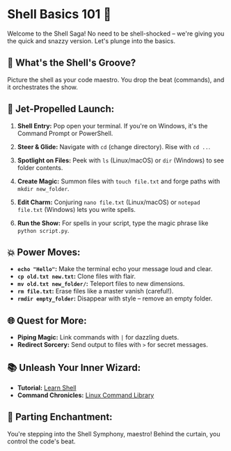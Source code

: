 # Shell Basics 101 🐚

Welcome to the Shell Saga! No need to be shell-shocked – we're giving you the quick and snazzy version. Let's plunge into the basics.

## 🌟 What's the Shell's Groove?

Picture the shell as your code maestro. You drop the beat (commands), and it orchestrates the show.

## 🚀 Jet-Propelled Launch:

1. **Shell Entry:** Pop open your terminal. If you're on Windows, it's the Command Prompt or PowerShell.

2. **Steer & Glide:** Navigate with `cd` (change directory). Rise with `cd ..`.

3. **Spotlight on Files:** Peek with `ls` (Linux/macOS) or `dir` (Windows) to see folder contents.

4. **Create Magic:** Summon files with `touch file.txt` and forge paths with `mkdir new_folder`.

5. **Edit Charm:** Conjuring `nano file.txt` (Linux/macOS) or `notepad file.txt` (Windows) lets you write spells.

6. **Run the Show:** For spells in your script, type the magic phrase like `python script.py`.

## 💥 Power Moves:

- **`echo "Hello"`:** Make the terminal echo your message loud and clear.
- **`cp old.txt new.txt`:** Clone files with flair.
- **`mv old.txt new_folder/`:** Teleport files to new dimensions.
- **`rm file.txt`:** Erase files like a master vanish (careful!).
- **`rmdir empty_folder`:** Disappear with style – remove an empty folder.

## 🌐 Quest for More:

- **Piping Magic:** Link commands with `|` for dazzling duets.
- **Redirect Sorcery:** Send output to files with `>` for secret messages.

## 📚 Unleash Your Inner Wizard:

- **Tutorial:** [Learn Shell](https://www.learnshell.org/)
- **Command Chronicles:** [Linux Command Library](https://www.tldp.org/LDP/abs/html/)

## 🎉 Parting Enchantment:

You're stepping into the Shell Symphony, maestro! Behind the curtain, you control the code's beat.

